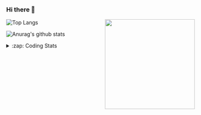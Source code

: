 ### Hi there 👋

<!--
**tao8687/tao8687** is a ✨ _special_ ✨ repository because its `README.md` (this file) appears on your GitHub profile.

Here are some ideas to get you started:

- 🔭 I’m currently working on ...
- 🌱 I’m currently learning ...
- 👯 I’m looking to collaborate on ...
- 🤔 I’m looking for help with ...
- 💬 Ask me about ...
- 📫 How to reach me: ...
- 😄 Pronouns: ...
- ⚡ Fun fact: ...
-->

<img align='right' src="https://media.giphy.com/media/M9gbBd9nbDrOTu1Mqx/giphy.gif" width="240">

  
![Top Langs](https://github-readme-stats.vercel.app/api/top-langs/?username=tao8687&layout=compact&title_color=23238E&text_color=A67D3D)

![Anurag's github stats](https://github-readme-stats.vercel.app/api?username=tao8687&show_icons=true&&text_color=A67D3D&title_color=23238E&show_icons=false&count_private=true&hide=stars)

<details>
  <summary>:zap: Coding Stats</summary>
  <br>
    
<!--START_SECTION:waka-->

```txt
From: 16 March 2024 - To: 23 March 2024

Other              7 hrs 5 mins    ██████████▒░░░░░░░░░░░░░░   40.88 %
C++                4 hrs 41 mins   ██████▓░░░░░░░░░░░░░░░░░░   27.10 %
Python             1 hr 48 mins    ██▓░░░░░░░░░░░░░░░░░░░░░░   10.39 %
Markdown           1 hr 9 mins     █▓░░░░░░░░░░░░░░░░░░░░░░░   06.68 %
CMake              1 hr            █▒░░░░░░░░░░░░░░░░░░░░░░░   05.80 %
```

<!--END_SECTION:waka-->
</details>
